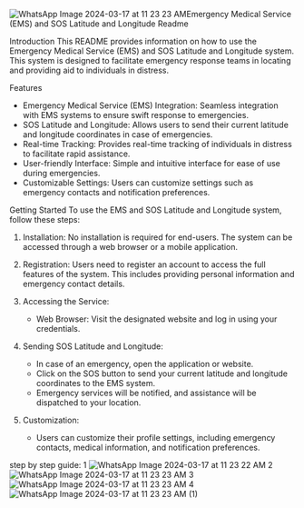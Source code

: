 ![WhatsApp Image 2024-03-17 at 11 23 23 AM](https://github.com/mehereesh2/Team-Mayra-vashisth-24/assets/163641653/82732ad7-f380-4c35-8b9a-53e10c6fa687)Emergency Medical Service (EMS) and SOS Latitude and Longitude Readme

 Introduction
This README provides information on how to use the Emergency Medical Service (EMS) and SOS Latitude and Longitude system. This system is designed to facilitate emergency response teams in locating and providing aid to individuals in distress.

Features
- Emergency Medical Service (EMS) Integration: Seamless integration with EMS systems to ensure swift response to emergencies.
- SOS Latitude and Longitude: Allows users to send their current latitude and longitude coordinates in case of emergencies.
- Real-time Tracking: Provides real-time tracking of individuals in distress to facilitate rapid assistance.
- User-friendly Interface: Simple and intuitive interface for ease of use during emergencies.
- Customizable Settings: Users can customize settings such as emergency contacts and notification preferences.

Getting Started
To use the EMS and SOS Latitude and Longitude system, follow these steps:

1. Installation: No installation is required for end-users. The system can be accessed through a web browser or a mobile application.

2. Registration: Users need to register an account to access the full features of the system. This includes providing personal information and emergency contact details.

3. Accessing the Service:
   - Web Browser: Visit the designated website and log in using your credentials.
4. Sending SOS Latitude and Longitude:
   - In case of an emergency, open the application or website.
   - Click on the SOS button to send your current latitude and longitude coordinates to the EMS system.
   - Emergency services will be notified, and assistance will be dispatched to your location.

5. Customization:
   - Users can customize their profile settings, including emergency contacts, medical information, and notification preferences.

step by step guide:  1
![WhatsApp Image 2024-03-17 at 11 23 22 AM](https://github.com/mehereesh2/Team-Mayra-vashisth-24/assets/163641653/c8126522-e63f-497e-93fb-b769b3d02e5c)
2
![WhatsApp Image 2024-03-17 at 11 23 23 AM](https://github.com/mehereesh2/Team-Mayra-vashisth-24/assets/163641653/8b423970-fa5b-430c-9ced-cb056e209707)
3
![WhatsApp Image 2024-03-17 at 11 23 23 AM](https://github.com/mehereesh2/Team-Mayra-vashisth-24/assets/163641653/68fcdaf6-a01d-4103-a9db-bb83797f58da)
4
![WhatsApp Image 2024-03-17 at 11 23 23 AM (1)](https://github.com/mehereesh2/Team-Mayra-vashisth-24/assets/163641653/f5b89e23-c41a-4c3a-8c9f-52296e6f8f66)

